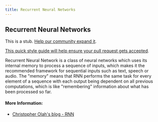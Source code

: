 ```yaml
---
title: Recurrent Neural Networks
---
```

## Recurrent Neural Networks

This is a stub. <a href='https://github.com/freecodecamp/guides/tree/master/src/pages/machine-learning/neural-networks/recurrent-neural-networks/index.md' target='_blank' rel='nofollow'>Help our community expand it</a>.

<a href='https://github.com/freecodecamp/guides/blob/master/README.md' target='_blank' rel='nofollow'>This quick style guide will help ensure your pull request gets accepted</a>.

<!-- The article goes here, in GitHub-flavored Markdown. Feel free to add YouTube videos, images, and CodePen/JSBin embeds  -->
Recurrent Neural Network is a class of neural networks which uses its internal memory to process a sequence of inputs, which makes it the recommended framework for sequential inputs such as text, speech or audio. The "memory" means that RNN performs the	same task for every element of a sequence with each output being dependent on all previous computations, which is like "remembering" information about what has been processed so far.		

#### More Information:
* [Christopher Olah's blog - RNN](http://colah.github.io/)


